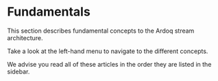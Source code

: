 # Fundamentals

This section describes fundamental concepts to the Ardoq stream architecture.

Take a look at the left-hand menu to navigate to the different concepts.

We advise you read all of these articles in the order they are listed in the
sidebar.
